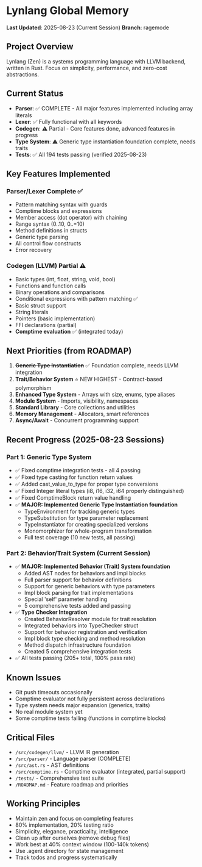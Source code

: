 # Lynlang Global Memory
**Last Updated**: 2025-08-23 (Current Session)
**Branch**: ragemode

## Project Overview
Lynlang (Zen) is a systems programming language with LLVM backend, written in Rust. Focus on simplicity, performance, and zero-cost abstractions.

## Current Status
- **Parser**: ✅ COMPLETE - All major features implemented including array literals
- **Lexer**: ✅ Fully functional with all keywords  
- **Codegen**: ⚠️ Partial - Core features done, advanced features in progress
- **Type System**: ⚠️ Generic type instantiation foundation complete, needs traits
- **Tests**: ✅ All 194 tests passing (verified 2025-08-23)

## Key Features Implemented
### Parser/Lexer Complete ✅
- Pattern matching syntax with guards
- Comptime blocks and expressions  
- Member access (dot operator) with chaining
- Range syntax (0..10, 0..=10)
- Method definitions in structs
- Generic type parsing
- All control flow constructs
- Error recovery

### Codegen (LLVM) Partial ⚠️
- Basic types (int, float, string, void, bool)
- Functions and function calls
- Binary operations and comparisons
- Conditional expressions with pattern matching ✅
- Basic struct support
- String literals  
- Pointers (basic implementation)
- FFI declarations (partial)
- **Comptime evaluation** ✅ (integrated today)

## Next Priorities (from ROADMAP)
1. ~~**Generic Type Instantiation**~~ ✅ Foundation complete, needs LLVM integration
2. **Trait/Behavior System** ⭐ NEW HIGHEST - Contract-based polymorphism
3. **Enhanced Type System** - Arrays with size, enums, type aliases  
4. **Module System** - Imports, visibility, namespaces
5. **Standard Library** - Core collections and utilities
6. **Memory Management** - Allocators, smart references
7. **Async/Await** - Concurrent programming support

## Recent Progress (2025-08-23 Sessions)

### Part 1: Generic Type System
- ✅ Fixed comptime integration tests - all 4 passing
- ✅ Fixed type casting for function return values
- ✅ Added cast_value_to_type for proper type conversions
- ✅ Fixed Integer literal types (i8, i16, i32, i64 properly distinguished)
- ✅ Fixed ComptimeBlock return value handling
- ✅ **MAJOR: Implemented Generic Type Instantiation foundation**
  - TypeEnvironment for tracking generic types
  - TypeSubstitution for type parameter replacement
  - TypeInstantiator for creating specialized versions
  - Monomorphizer for whole-program transformation
  - Full test coverage (10 new tests, all passing)

### Part 2: Behavior/Trait System (Current Session)
- ✅ **MAJOR: Implemented Behavior (Trait) System foundation**
  - Added AST nodes for behaviors and impl blocks
  - Full parser support for behavior definitions
  - Support for generic behaviors with type parameters
  - Impl block parsing for trait implementations
  - Special 'self' parameter handling
  - 5 comprehensive tests added and passing
- ✅ **Type Checker Integration**
  - Created BehaviorResolver module for trait resolution
  - Integrated behaviors into TypeChecker struct
  - Support for behavior registration and verification
  - Impl block type checking and method resolution
  - Method dispatch infrastructure foundation
  - Created 5 comprehensive integration tests
- ✅ All tests passing (205+ total, 100% pass rate)

## Known Issues
- Git push timeouts occasionally
- Comptime evaluator not fully persistent across declarations
- Type system needs major expansion (generics, traits)
- No real module system yet
- Some comptime tests failing (functions in comptime blocks)

## Critical Files
- `/src/codegen/llvm/` - LLVM IR generation
- `/src/parser/` - Language parser (COMPLETE)
- `/src/ast.rs` - AST definitions
- `/src/comptime.rs` - Comptime evaluator (integrated, partial support)
- `/tests/` - Comprehensive test suite
- `/ROADMAP.md` - Feature roadmap and priorities

## Working Principles
- Maintain zen and focus on completing features
- 80% implementation, 20% testing ratio
- Simplicity, elegance, practicality, intelligence
- Clean up after ourselves (remove debug files)
- Work best at 40% context window (100-140k tokens)
- Use .agent directory for state management
- Track todos and progress systematically